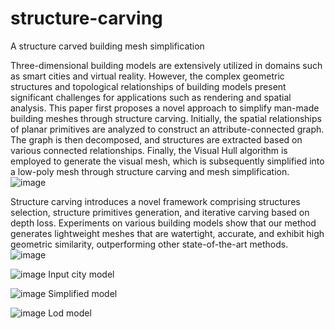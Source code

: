 # structure-carving
A structure carved building mesh simplification


Three-dimensional building models are extensively utilized in domains such as smart cities and virtual reality. However, the complex geometric structures and topological relationships of building models present significant challenges for applications such as rendering and spatial analysis. This paper first proposes a novel approach to simplify man-made building meshes through structure carving. Initially, the spatial relationships of planar primitives are analyzed to construct an attribute-connected graph. The graph is then decomposed, and structures are extracted based on various connected relationships. Finally, the Visual Hull algorithm is employed to generate the visual mesh, which is subsequently simplified into a low-poly mesh through structure carving and mesh simplification.
![image](https://github.com/user-attachments/assets/4ebcf400-4614-4a63-829e-ce4c89004acb)

 Structure carving introduces a novel framework comprising structures selection, structure primitives generation, and iterative carving based on depth loss. Experiments on various building models show that our method generates lightweight meshes that are watertight, accurate, and exhibit high geometric similarity, outperforming other state-of-the-art methods.
![image](https://github.com/user-attachments/assets/729950d5-898a-47e7-bb8f-3ebf960535b7)


![image](https://github.com/user-attachments/assets/251c02bb-feee-46c8-847a-59e396613a71)
                   Input city model
 
![image](https://github.com/user-attachments/assets/06e974df-dd36-463a-ace2-86f47225f88e)
                    Simplified model
                    
![image](https://github.com/user-attachments/assets/5e6994d8-9863-4710-b74b-b0735386b5bd)
                    Lod model
